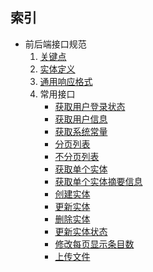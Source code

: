 ## 索引

- 前后端接口规范
    1. [关键点](https://github.com/ecomfe/ub-ria/wiki/%E5%89%8D%E5%90%8E%E7%AB%AF%E6%8E%A5%E5%8F%A3%E8%A7%84%E8%8C%83-%E5%85%B3%E9%94%AE%E7%82%B9)
    2. [实体定义](https://github.com/ecomfe/ub-ria/wiki/%E5%89%8D%E5%90%8E%E7%AB%AF%E6%8E%A5%E5%8F%A3%E8%A7%84%E8%8C%83-%E5%AE%9E%E4%BD%93%E5%AE%9A%E4%B9%89)
    3. [通用响应格式](https://github.com/ecomfe/ub-ria/wiki/%E5%89%8D%E5%90%8E%E7%AB%AF%E6%8E%A5%E5%8F%A3%E8%A7%84%E8%8C%83-%E9%80%9A%E7%94%A8%E5%93%8D%E5%BA%94%E6%A0%BC%E5%BC%8F)
    4. 常用接口
        - [获取用户登录状态](https://github.com/ecomfe/ub-ria/wiki/%E5%89%8D%E5%90%8E%E7%AB%AF%E6%8E%A5%E5%8F%A3%E8%A7%84%E8%8C%83-%E8%8E%B7%E5%8F%96%E7%94%A8%E6%88%B7%E7%99%BB%E5%BD%95%E7%8A%B6%E6%80%81)
        - [获取用户信息](https://github.com/ecomfe/ub-ria/wiki/%E5%89%8D%E5%90%8E%E7%AB%AF%E6%8E%A5%E5%8F%A3%E8%A7%84%E8%8C%83-%E8%8E%B7%E5%8F%96%E7%94%A8%E6%88%B7%E4%BF%A1%E6%81%AF)
        - [获取系统常量](https://github.com/ecomfe/ub-ria/wiki/%E5%89%8D%E5%90%8E%E7%AB%AF%E6%8E%A5%E5%8F%A3%E8%A7%84%E8%8C%83-%E8%8E%B7%E5%8F%96%E7%B3%BB%E7%BB%9F%E5%B8%B8%E9%87%8F)
        - [分页列表](https://github.com/ecomfe/ub-ria/wiki/%E5%89%8D%E5%90%8E%E7%AB%AF%E6%8E%A5%E5%8F%A3%E8%A7%84%E8%8C%83-%E5%88%86%E9%A1%B5%E5%88%97%E8%A1%A8)
        - [不分页列表](https://github.com/ecomfe/ub-ria/wiki/%E5%89%8D%E5%90%8E%E7%AB%AF%E6%8E%A5%E5%8F%A3%E8%A7%84%E8%8C%83-%E4%B8%8D%E5%88%86%E9%A1%B5%E5%88%97%E8%A1%A8)
        - [获取单个实体](https://github.com/ecomfe/ub-ria/wiki/%E5%89%8D%E5%90%8E%E7%AB%AF%E6%8E%A5%E5%8F%A3%E8%A7%84%E8%8C%83-%E8%8E%B7%E5%8F%96%E5%8D%95%E4%B8%AA%E5%AE%9E%E4%BD%93)
        - [获取单个实体摘要信息](https://github.com/ecomfe/ub-ria/wiki/%E5%89%8D%E5%90%8E%E7%AB%AF%E6%8E%A5%E5%8F%A3%E8%A7%84%E8%8C%83-%E8%8E%B7%E5%8F%96%E5%8D%95%E4%B8%AA%E5%AE%9E%E4%BD%93%E6%91%98%E8%A6%81%E4%BF%A1%E6%81%AF)
        - [创建实体](https://github.com/ecomfe/ub-ria/wiki/%E5%89%8D%E5%90%8E%E7%AB%AF%E6%8E%A5%E5%8F%A3%E8%A7%84%E8%8C%83-%E5%88%9B%E5%BB%BA%E5%AE%9E%E4%BD%93)
        - [更新实体](https://github.com/ecomfe/ub-ria/wiki/%E5%89%8D%E5%90%8E%E7%AB%AF%E6%8E%A5%E5%8F%A3%E8%A7%84%E8%8C%83-%E6%9B%B4%E6%96%B0%E5%AE%9E%E4%BD%93)
        - [删除实体](https://github.com/ecomfe/ub-ria/wiki/%E5%89%8D%E5%90%8E%E7%AB%AF%E6%8E%A5%E5%8F%A3%E8%A7%84%E8%8C%83-%E5%88%A0%E9%99%A4%E5%AE%9E%E4%BD%93)
        - [更新实体状态](https://github.com/ecomfe/ub-ria/wiki/%E5%89%8D%E5%90%8E%E7%AB%AF%E6%8E%A5%E5%8F%A3%E8%A7%84%E8%8C%83-%E6%9B%B4%E6%96%B0%E5%AE%9E%E4%BD%93%E7%8A%B6%E6%80%81)
        - [修改每页显示条目数](https://github.com/ecomfe/ub-ria/wiki/%E5%89%8D%E5%90%8E%E7%AB%AF%E6%8E%A5%E5%8F%A3%E8%A7%84%E8%8C%83-%E4%BF%AE%E6%94%B9%E6%AF%8F%E9%A1%B5%E6%98%BE%E7%A4%BA%E6%9D%A1%E7%9B%AE%E6%95%B0)
        - [上传文件](https://github.com/ecomfe/ub-ria/wiki/%E5%89%8D%E5%90%8E%E7%AB%AF%E6%8E%A5%E5%8F%A3%E8%A7%84%E8%8C%83-%E6%96%87%E4%BB%B6%E4%B8%8A%E4%BC%A0)